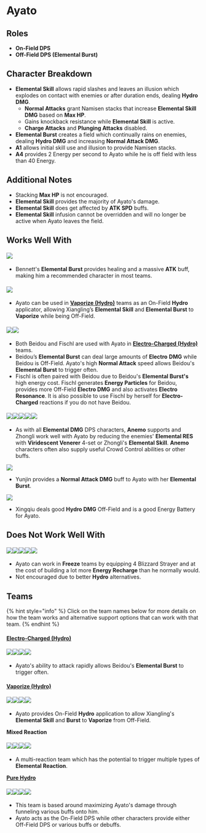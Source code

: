# Ayato

## Roles

* **On-Field DPS**
* **Off-Field DPS (Elemental Burst)**

## Character Breakdown

* **Elemental Skill** allows rapid slashes and leaves an illusion which explodes on contact with enemies or after duration ends, dealing **Hydro DMG**.
  * **Normal Attacks** grant Namisen stacks that increase **Elemental Skill** **DMG** based on **Max HP**.&#x20;
  * Gains knockback resistance while **Elemental Skill** is active.
  * **Charge Attacks** and **Plunging Attacks** disabled.
* **Elemental Burst** creates a field which continually rains on enemies, dealing **Hydro DMG** and increasing **Normal Attack DMG**.&#x20;
* **A1** allows initial skill use and illusion to provide Namisen stacks.
* **A4** provides 2 Energy per second to Ayato while he is off field with less than 40 Energy.

## **Additional Notes**

* Stacking **Max HP** is not encouraged.
* **Elemental Skill** provides the majority of Ayato's damage.
* **Elemental Skill** does get affected by **ATK SPD** buffs.
* **Elemental Skill** infusion cannot be overridden and will no longer be active when Ayato leaves the field.

## Works Well With

#### ![](../../.gitbook/assets/ui\_avataricon\_bennett.png)

* Bennett's **Elemental Burst** provides healing and a massive **ATK** buff, making him a recommended character in most teams.

#### ![](../../.gitbook/assets/ui\_avataricon\_xiangling.png)

* Ayato can be used in [**Vaporize (Hydro)**](../../teams/vaporize.md) teams as an On-Field **Hydro** applicator, allowing Xiangling’s **Elemental Skill** and **Elemental Burst** to **Vaporize** while being Off-Field.

#### ![](../../.gitbook/assets/ui\_avataricon\_beidou.png)![](../../.gitbook/assets/ui\_avataricon\_fischl.png)

* Both Beidou and Fischl are used with Ayato in [**Electro-Charged (Hydro)**](../../teams/electro-charged-hydro.md) teams.
* Beidou’s **Elemental Burst** can deal large amounts of **Electro** **DMG** while Beidou is Off-Field. Ayato's high **Normal Attack** speed allows Beidou's **Elemental Burst** to trigger often.
* Fischl is often paired with Beidou due to Beidou's **Elemental Burst's** high energy cost. Fischl generates **Energy Particles** for Beidou, provides more Off-Field **Electro DMG** and also activates **Electro Resonance**. It is also possible to use Fischl by herself for **Electro-Charged** reactions if you do not have Beidou.

#### ![](../../.gitbook/assets/ui\_avataricon\_kazuha.png)![](../../.gitbook/assets/ui\_avataricon\_sucrose.png)![](../../.gitbook/assets/ui\_avataricon\_venti.png)![](../../.gitbook/assets/ui\_avataricon\_jean.png)![](../../.gitbook/assets/ui\_avataricon\_zhongli.png)

* As with all **Elemental DMG** DPS characters, **Anemo** supports and Zhongli work well with Ayato by reducing the enemies' **Elemental RES** with **Viridescent Venerer** 4-set or Zhongli's **Elemental Skill**. **Anemo** characters often also supply useful Crowd Control abilities or other buffs.

![](../../.gitbook/assets/ui\_avataricon\_yunjin.png)

* Yunjin provides a **Normal Attack DMG** buff to Ayato with her **Elemental Burst**.

![](../../.gitbook/assets/ui\_avataricon\_xingqiu.png)

* Xingqiu deals good **Hydro DMG** Off-Field and is a good Energy Battery for Ayato.

## **Does Not Work Well With**

#### ![](../../.gitbook/assets/ui\_avataricon\_ayaka.png)![](../../.gitbook/assets/ui\_avataricon\_ganyu.png)![](../../.gitbook/assets/ui\_avataricon\_chongyun.png)![](../../.gitbook/assets/ui\_avataricon\_kaeya.png)![](../../.gitbook/assets/ui\_avataricon\_rosaria.png)

* Ayato can work in **Freeze** teams by equipping 4 Blizzard Strayer and at the cost of building a lot more **Energy Recharge** than he normally would.
* Not encouraged due to better **Hydro** alternatives.

## **Teams**

{% hint style="info" %}
Click on the team names below for more details on how the team works and alternative support options that can work with that team.
{% endhint %}

#### [Electro-Charged (Hydro)](../../teams/electro-charged-hydro.md)

#### ![](../../.gitbook/assets/ui\_avataricon\_ayato.png)![](../../.gitbook/assets/ui\_avataricon\_beidou.png)![](../../.gitbook/assets/ui\_avataricon\_fischl.png)![](../../.gitbook/assets/ui\_avataricon\_bennett.png)

* Ayato's ability to attack rapidly allows Beidou's **Elemental Burst** to trigger often.

#### [Vaporize (Hydro)](../../teams/vaporize.md)

#### ![](../../.gitbook/assets/ui\_avataricon\_ayato.png)![](../../.gitbook/assets/ui\_avataricon\_xiangling.png)![](../../.gitbook/assets/ui\_avataricon\_sucrose.png)![](../../.gitbook/assets/ui\_avataricon\_bennett.png)

* Ayato provides On-Field **Hydro** application to allow Xiangling's **Elemental Skill** and **Burst** to **Vaporize** from Off-Field.

**Mixed Reaction**

#### ![](../../.gitbook/assets/ui\_avataricon\_ayato.png)![](../../.gitbook/assets/ui\_avataricon\_fischl.png)![](../../.gitbook/assets/ui\_avataricon\_kazuha.png)![](../../.gitbook/assets/ui\_avataricon\_bennett.png)

* A multi-reaction team which has the potential to trigger multiple types of **Elemental Reaction**.

****[**Pure Hydro**](../../teams/pure-hydro.md)****

#### ![](../../.gitbook/assets/ui\_avataricon\_ayato.png)![](../../.gitbook/assets/ui\_avataricon\_xingqiu.png)![](../../.gitbook/assets/ui\_avataricon\_kazuha.png)![](../../.gitbook/assets/ui\_avataricon\_yunjin.png)

* This team is based around maximizing Ayato's damage through funneling various buffs onto him.&#x20;
* Ayato acts as the On-Field DPS while other characters provide either Off-Field DPS or various buffs or debuffs.
